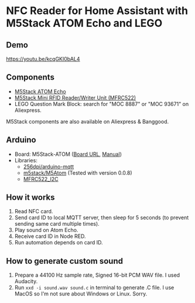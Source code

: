 # NFC Reader for Home Assistant with M5Stack ATOM Echo and LEGO

## Demo  
https://youtu.be/kcqGKI0bAL4  

## Components  
- [M5Stack ATOM Echo](https://shop.m5stack.com/collections/atom-series/products/atom-echo-smart-speaker-dev-kit)  
- [M5Stack Mini RFID Reader/Writer Unit (MFRC522)](https://shop.m5stack.com/products/rfid-sensor-unit)  
- LEGO Question Mark Block: search for "MOC 8887" or "MOC 93671" on Aliexpress.  
  
M5Stack components are also available on Aliexpress & Banggood.  

## Arduino
- Board: M5Stack-ATOM ([Board URL](https://m5stack.oss-cn-shenzhen.aliyuncs.com/resource/arduino/package_m5stack_index.json), [Manual](https://docs.m5stack.com/en/quick_start/atom/arduino))
- Libraries:
  - [256dpi/arduino-mqtt](https://github.com/256dpi/arduino-mqtt)
  - [m5stack/M5Atom](https://github.com/m5stack/M5Atom) (Tested with version 0.0.8)
  - [MFRC522_I2C](https://github.com/m5stack/M5Atom/tree/master/examples/Unit/RFID_RC522)

## How it works
1. Read NFC card.  
2. Send card ID to local MQTT server, then sleep for 5 seconds (to prevent sending same card multiple times).  
3. Play sound on Atom Echo.  
4. Receive card ID in Node RED.  
5. Run automation depends on card ID.

## How to generate custom sound  
1. Prepare a 44100 Hz sample rate, Signed 16-bit PCM WAV file. I used Audacity.  
2. Run `xxd -i sound.wav sound.c` in terminal to generate .C file. I use MacOS so I'm not sure about Windows or Linux. Sorry.
